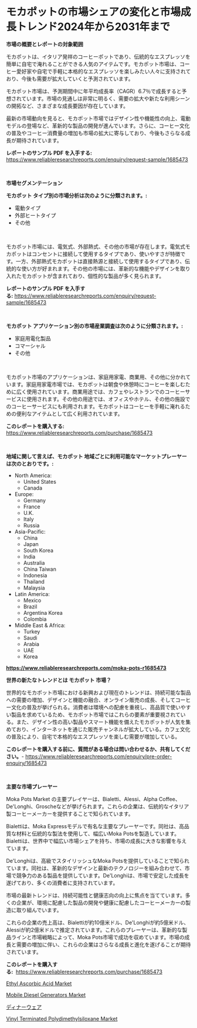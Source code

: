 <p><h1>モカポットの市場シェアの変化と市場成長トレンド2024年から2031年まで</h1></p><p><strong>市場の概要とレポートの対象範囲</strong></p>
<p><p>モカポットは、イタリア発祥のコーヒーポットであり、伝統的なエスプレッソを簡単に自宅で淹れることができる人気のアイテムです。モカポット市場は、コーヒー愛好家や自宅で手軽に本格的なエスプレッソを楽しみたい人々に支持されており、今後も需要が拡大していくと予測されています。</p><p>モカポット市場は、予測期間中に年平均成長率（CAGR）6.7％で成長すると予想されています。市場の見通しは非常に明るく、需要の拡大や新たな利用シーンの開拓など、さまざまな成長要因が存在しています。</p><p>最新の市場動向を見ると、モカポット市場ではデザイン性や機能性の向上、電動モデルの登場など、革新的な製品の開発が進んでいます。さらに、コーヒー文化の普及やコーヒー消費量の増加も市場の拡大に寄与しており、今後もさらなる成長が期待されています。</p></p>
<p><strong>レポートのサンプル PDF を入手する:</strong> <a href="https://www.reliableresearchreports.com/enquiry/request-sample/1685473">https://www.reliableresearchreports.com/enquiry/request-sample/1685473</a></p>
<p>&nbsp;</p>
<p><strong>市場セグメンテーション</strong></p>
<p><strong>モカポット タイプ別の市場分析は次のように分類されます。:</strong></p>
<p><ul><li>電動タイプ</li><li>外部ヒートタイプ</li><li>その他</li></ul></p>
<p>&nbsp;</p>
<p><p>モカポット市場には、電気式、外部熱式、その他の市場が存在します。電気式モカポットはコンセントに接続して使用するタイプであり、使いやすさが特徴です。一方、外部熱式モカポットは直接熱源と接続して使用するタイプであり、伝統的な使い方が好まれます。その他の市場には、革新的な機能やデザインを取り入れたモカポットが含まれており、個性的な製品が多く見られます。</p></p>
<p><strong>レポートのサンプル PDF を入手する:</strong>&nbsp;<a href="https://www.reliableresearchreports.com/enquiry/request-sample/1685473">https://www.reliableresearchreports.com/enquiry/request-sample/1685473</a></p>
<p>&nbsp;</p>
<p><strong> モカポット アプリケーション別の市場産業調査は次のように分類されます。:</strong></p>
<p><ul><li>家庭用電化製品</li><li>コマーシャル</li><li>その他</li></ul></p>
<p>&nbsp;</p>
<p><p>モカポット市場のアプリケーションは、家庭用家電、商業用、その他に分かれています。家庭用家電市場では、モカポットは朝食や休憩時にコーヒーを楽しむために広く使用されています。商業用途では、カフェやレストランでのコーヒーサービスに使用されます。その他の用途では、オフィスやホテル、その他の施設でのコーヒーサービスにも利用されます。モカポットはコーヒーを手軽に淹れるための便利なアイテムとして広く利用されています。</p></p>
<p><strong>このレポートを購入する:</strong>&nbsp; <a href="https://www.reliableresearchreports.com/purchase/1685473">https://www.reliableresearchreports.com/purchase/1685473</a></p>
<p>&nbsp;</p>
<p><strong>地域に関して言えば、モカポット 地域ごとに利用可能なマーケットプレーヤーは次のとおりです。:</strong></p>
<p><ul>
    <li>
        North America:
        <ul>
            <li>United States</li>
            <li>Canada</li>
        </ul>
    </li>
    <li>
        Europe:
        <ul>
            <li>Germany</li>
            <li>France</li>
            <li>U.K.</li>
            <li>Italy</li>
            <li>Russia</li>
        </ul>
    </li>
    <li>
        Asia-Pacific:
        <ul>
            <li>China</li>
            <li>Japan</li>
            <li>South Korea</li>
            <li>India</li>
            <li>Australia</li>
            <li>China Taiwan</li>
            <li>Indonesia</li>
            <li>Thailand</li>
            <li>Malaysia</li>
        </ul>
    </li>
    <li>
        Latin America:
        <ul>
            <li>Mexico</li>
            <li>Brazil</li>
            <li>Argentina Korea</li>
            <li>Colombia</li>
        </ul>
    </li>
    <li>
        Middle East & Africa:
        <ul>
            <li>Turkey</li>
            <li>Saudi</li>
            <li>Arabia</li>
            <li>UAE</li>
            <li>Korea</li>
        </ul>
    </li>
    </ul></p>
<p><strong><a href="https://www.reliableresearchreports.com/moka-pots-r1685473">https://www.reliableresearchreports.com/moka-pots-r1685473</a></strong>&nbsp;</p>
<p><strong>世界の新たなトレンドとは モカポット 市場？</strong></p>
<p><p>世界的なモカポット市場における新興および現在のトレンドは、持続可能な製品への需要の増加、デザインと機能の融合、オンライン販売の成長、そしてコーヒー文化の普及が挙げられる。消費者は環境への配慮を重視し、高品質で使いやすい製品を求めているため、モカポット市場ではこれらの要素が重要視されている。また、デザイン性の高い製品やスマート機能を備えたモカポットが人気を集めており、インターネットを通じた販売チャンネルが拡大している。カフェ文化の普及により、自宅で本格的なエスプレッソを楽しむ需要が増加している。</p></p>
<p><strong>このレポートを購入する前に、質問がある場合は問い合わせるか、共有してください。</strong>- <a href="https://www.reliableresearchreports.com/enquiry/pre-order-enquiry/1685473">https://www.reliableresearchreports.com/enquiry/pre-order-enquiry/1685473</a></p>
<p>&nbsp;</p>
<p><strong>主要な市場プレーヤー</strong></p>
<p><p>Moka Pots Market の主要プレイヤーは、Bialetti、Alessi、Alpha Coffee、De'Longhi、Groscheなどが挙げられます。これらの企業は、伝統的なイタリア製コーヒーメーカーを提供することで知られています。</p><p>Bialettiは、Moka Expressモデルで有名な主要なプレーヤーです。同社は、高品質な材料と伝統的な製法を使用して、幅広いMoka Potsを製造しています。Bialettiは、世界中で幅広い市場シェアを持ち、市場の成長に大きな影響を与えています。</p><p>De'Longhiは、高級でスタイリッシュなMoka Potsを提供していることで知られています。同社は、革新的なデザインと最新のテクノロジーを組み合わせて、市場で競争力のある製品を提供しています。De'Longhiは、市場で安定した成長を遂げており、多くの消費者に支持されています。</p><p>市場の最新トレンドは、持続可能性と健康志向の向上に焦点を当てています。多くの企業が、環境に配慮した製品の開発や健康に配慮したコーヒーメーカーの製造に取り組んでいます。</p><p>これらの企業の売上高は、Bialettiが約10億米ドル、De'Longhiが約5億米ドル、Alessiが約2億米ドルで推定されています。これらのプレーヤーは、革新的な製品ラインと市場戦略によって、Moka Pots市場で成功を収めています。市場の成長と需要の増加に伴い、これらの企業はさらなる成長と進化を遂げることが期待されています。</p></p>
<p><strong>このレポートを購入する:</strong>&nbsp;&nbsp;<a href="https://www.reliableresearchreports.com/purchase/1685473">https://www.reliableresearchreports.com/purchase/1685473</a></p>
<p><p><a href="https://www.linkedin.com/pulse/ethyl-ascorbic-acid-market-research-report-forecasted-period-from-sm4of?trackingId=QUpejQEtaxBTBlqrkUW65w%3D%3D">Ethyl Ascorbic Acid Market</a></p><p><a href="https://github.com/ruddyyedelwadw/Market-Research-Report-List-2/blob/main/mobile-diesel-generators-market.md">Mobile Diesel Generators Market</a></p><p><a href="https://github.com/SantosDicki04/Market-Research-Report-List-1/blob/main/847166631921.md">ディナーウェア</a></p><p><a href="https://www.linkedin.com/pulse/vinyl-terminated-polydimethylsiloxane-market-centers-aspects-growth-9wimf?trackingId=SPlUuv2Vk3npiNJlAu0wzA%3D%3D">Vinyl Terminated Polydimethylsiloxane Market</a></p></p>